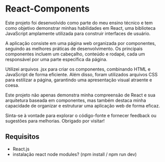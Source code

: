 # React-Components
Este projeto foi desenvolvido como parte do meu ensino técnico e tem como objetivo demonstrar minhas habilidades em React, uma biblioteca JavaScript amplamente utilizada para construir interfaces de usuário.

A aplicação consiste em uma página web organizada por componentes, seguindo as melhores práticas de desenvolvimento. Os principais componentes incluem um cabeçalho, conteúdo e rodapé, cada um responsável por uma parte específica da página.

Utilizei arquivos .jsx para criar os componentes, combinando HTML e JavaScript de forma eficiente. Além disso, foram utilizados arquivos CSS para estilizar a página, garantindo uma apresentação visual atraente e coesa.

Este projeto não apenas demonstra minha compreensão de React e sua arquitetura baseada em componentes, mas também destaca minha capacidade de organizar e estruturar uma aplicação web de forma eficaz.

Sinta-se à vontade para explorar o código-fonte e fornecer feedback ou sugestões para melhorias. Obrigado por visitar!

## Requisitos
- React.js
- instalação react node modules? (npm install / npm run dev)
